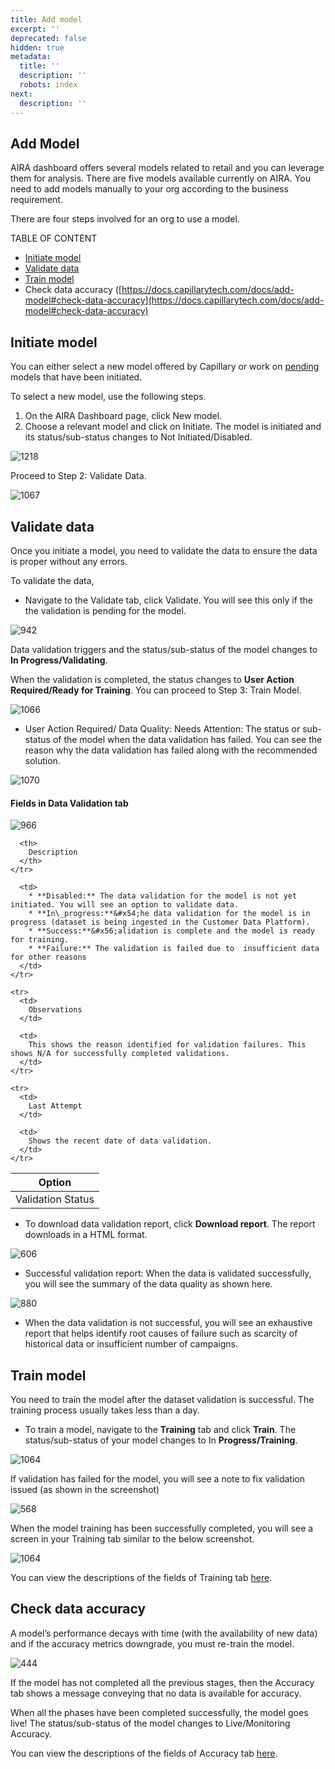 ```yaml
---
title: Add model
excerpt: ''
deprecated: false
hidden: true
metadata:
  title: ''
  description: ''
  robots: index
next:
  description: ''
---
```

## Add Model

AIRA dashboard offers several models related to retail and you can leverage them for analysis. There are five models available currently on AIRA. You need to add models manually to your org according to the business requirement.

There are four steps involved for an org to use a model.

TABLE OF CONTENT

* [Initiate model](https://docs.capillarytech.com/docs/add-model#1-initiate-model)
* [Validate data](https://docs.capillarytech.com/docs/add-model#2-validate-data)
* [Train model](https://docs.capillarytech.com/docs/add-model#train-model)
* Check data accuracy \([https://docs.capillarytech.com/docs/add-model#check-data-accuracy](https://docs.capillarytech.com/docs/add-model#check-data-accuracy) 

## Initiate model

You can either select a new model offered by Capillary or work on [pending](https://docs.capillarytech.com/docs/view-details-of-a-model) models that have been initiated.

To select a new model, use the following steps.

1. On the AIRA Dashboard page, click New model. 
2. Choose a relevant model and click on Initiate. The model is initiated and its status/sub-status changes to Not Initiated/Disabled.

![1218](https://files.readme.io/bb5048a-BV3Vxp_nk50IZJoQxYDgShTN23pJckVSkA.png "BV3Vxp_nk50IZJoQxYDgShTN23pJckVSkA.png")

Proceed to  Step 2: Validate Data.

![1067](https://files.readme.io/cc9a23c-0qpXyqzhX1eB5f0LVO5HqjNl9bAJHLp1EQ.png "0qpXyqzhX1eB5f0LVO5HqjNl9bAJHLp1EQ.png")

## Validate data

Once you initiate a model, you need to validate the data to ensure the data is proper without any errors.

To validate the data, 

* Navigate to the Validate tab, click Validate. You will see this only if the the validation is pending for the model. 

![942](https://files.readme.io/ddea97a-cPRm2trMZyUXo5Xg6pwF6hBr-0HYJ5si6Q.png "cPRm2trMZyUXo5Xg6pwF6hBr-0HYJ5si6Q.png")

Data validation triggers and the status/sub-status of the model changes to **In Progress/Validating**. 

When the validation is completed, the status changes to **User Action Required/Ready for Training**. You can proceed to Step 3: Train Model.

![1066](https://files.readme.io/2628575-qD4rgP1WM8TOeVDbhzHmCUxVLLjdxgT__Q.png "qD4rgP1WM8TOeVDbhzHmCUxVLLjdxgT__Q.png")

* User Action Required/ Data Quality: Needs Attention: The status or sub-status of the model when the data validation has failed. You can see the reason why the data validation has failed along with the recommended solution. 

![1070](https://files.readme.io/f6350d1-F_S5pUPOL3uYT1yjxB--ZEwi4p7F3sJcQA.png "F_S5pUPOL3uYT1yjxB--ZEwi4p7F3sJcQA.png")

#### Fields in Data Validation tab

![966](https://files.readme.io/ce39a97-H3a-IC8IFSxOEOxe_m9O4R_o7pP4G_FxdQ.png "H3a-IC8IFSxOEOxe_m9O4R_o7pP4G_FxdQ.png")

<Table align={["left","left"]}>
  <thead>
    <tr>
      <th>
        Option
      </th>

      <th>
        Description
      </th>
    </tr>
  </thead>

  <tbody>
    <tr>
      <td>
        Validation Status
      </td>

      <td>
        * **Disabled:** The data validation for the model is not yet initiated. You will see an option to validate data.
        * **In\_progress:**&#x54;he data validation for the model is in progress (dataset is being ingested in the Customer Data Platform).
        * **Success:**&#x56;alidation is complete and the model is ready for training.
        * **Failure:** The validation is failed due to  insufficient data for other reasons 
      </td>
    </tr>

    <tr>
      <td>
        Observations
      </td>

      <td>
        This shows the reason identified for validation failures. This shows N/A for successfully completed validations.
      </td>
    </tr>

    <tr>
      <td>
        Last Attempt
      </td>

      <td>
        Shows the recent date of data validation.
      </td>
    </tr>
  </tbody>
</Table>

* To download data validation report, click **Download report**. The report downloads in a HTML format. 

![606](https://files.readme.io/ac73082-RLoZ8xoWkb9QPqvYRDcUNNY8o3bH7gOQbg.png "RLoZ8xoWkb9QPqvYRDcUNNY8o3bH7gOQbg.png")

* Successful validation report: When the data is validated successfully, you will see the summary of the data quality as shown here. 

![880](https://files.readme.io/1dd4dbd-NrGpiOyoXBFB5u1udG4UBK9jB2WlRcAGzg.png "NrGpiOyoXBFB5u1udG4UBK9jB2WlRcAGzg.png")

* When the data validation is not successful, you will see an exhaustive report that helps identify root causes of failure such as scarcity of historical data or insufficient number of campaigns. 

## Train model

You need to train the model after the dataset validation is successful. The training process usually takes less than a day.

* To train a model, navigate to the **Training** tab and click **Train**. The status/sub-status of your model changes to In **Progress/Training**. 

![1064](https://files.readme.io/01c7d2d-LdQupwBowIsYyojoG_5mWkrRNqk108ntYQ.png "LdQupwBowIsYyojoG_5mWkrRNqk108ntYQ.png")

If validation has failed for the model, you will see a note to fix validation issued (as shown in the screenshot)

![568](https://files.readme.io/96bb81f-0fAo-hqqdp5IjKixEjfa95IzKM9dKDlZzQ.png "0fAo-hqqdp5IjKixEjfa95IzKM9dKDlZzQ.png")

When the model training has been successfully completed, you will see a screen in your Training tab similar to the below screenshot.

![1064](https://files.readme.io/43c3258-_LQLCkgOhrZLNSF5XJ1SK_VmkhAVhWmOTA.png "_LQLCkgOhrZLNSF5XJ1SK_VmkhAVhWmOTA.png")

You can view the descriptions of the fields of Training tab [here](https://support.capillarytech.com/en/support/solutions/articles/4000177794).

## Check data accuracy

A model’s performance decays with time (with the availability of new data) and if the accuracy metrics downgrade, you must re-train the model.

![444](https://files.readme.io/5038b92-cv4-kryBrXo5NIBfH_prNjaUEmxKV5goaA.png "cv4-kryBrXo5NIBfH_prNjaUEmxKV5goaA.png")

If the model has not completed all the previous stages, then the Accuracy tab shows a message conveying that no data is available for accuracy.

When all the phases have been completed successfully, the model goes live! The status/sub-status of the model changes to Live/Monitoring Accuracy.

You can view the descriptions of the fields of Accuracy tab [here](https://support.capillarytech.com/en/support/solutions/articles/4000177794).
